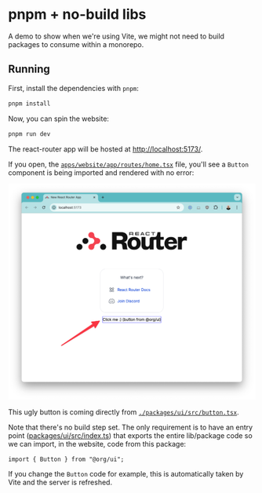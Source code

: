 # pnpm + no-build libs

A demo to show when we're using Vite, we might not need to build packages to consume within a monorepo.

## Running

First, install the dependencies with `pnpm`:

```bash
pnpm install
```

Now, you can spin the website:

```bash
pnpm run dev
```

The react-router app will be hosted at [http://localhost:5173/](http://localhost:5173/).

If you open, the [`apps/website/app/routes/home.tsx`](apps/website/app/routes/home.tsx) file, you'll see a `Button` component is being imported and rendered with no error:

![rendering](./assets/rendering.png)

This ugly button is coming directly from [`./packages/ui/src/button.tsx`](packages/ui/src/button.tsx).

Note that there's no build step set. The only requirement is to have an entry point ([packages/ui/src/index.ts](packages/ui/src/index.ts)) that exports the entire lib/package code so we can import, in the website, code from this package:

```tsx
import { Button } from "@org/ui";
```

If you change the `Button` code for example, this is automatically taken by Vite and the server is refreshed.
